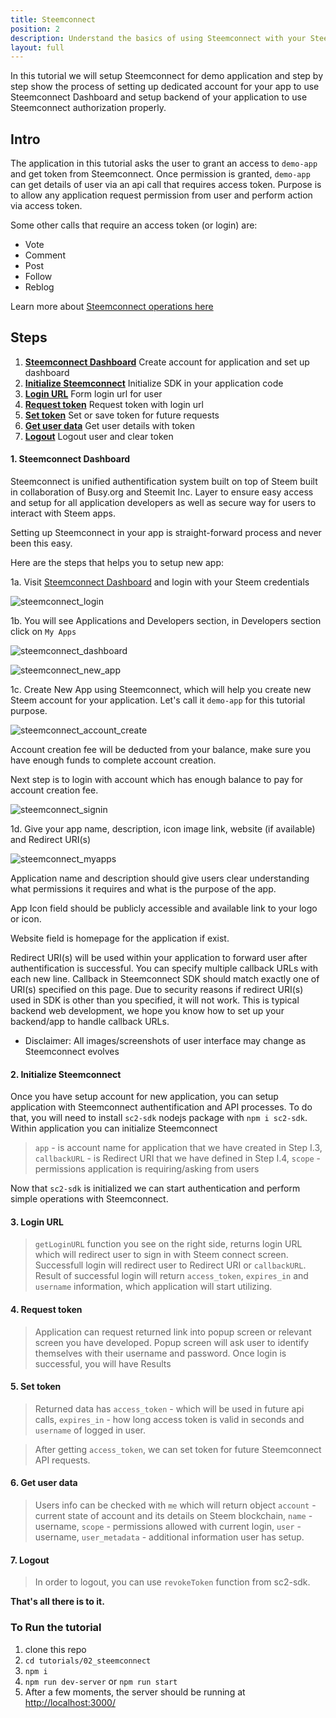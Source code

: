 ```yaml
---
title: Steemconnect
position: 2
description: Understand the basics of using Steemconnect with your Steem application
layout: full
---
```



In this tutorial we will setup Steemconnect for demo application and step by step show the process of setting up dedicated account for your app to use Steemconnect Dashboard and setup backend of your application to use Steemconnect authorization properly.

## Intro

The application in this tutorial asks the user to grant an access to `demo-app` and get token from Steemconnect. Once permission is granted, `demo-app` can get details of user via an api call that requires access token.
Purpose is to allow any application request permission from user and perform action via access token.

Some other calls that require an access token (or login) are:

*   Vote
*   Comment
*   Post
*   Follow
*   Reblog

Learn more about [Steemconnect operations here](https://github.com/steemit/steemconnect-sdk)

## Steps

1.  [**Steemconnect Dashboard**](#sc-dashboard) Create account for application and set up dashboard
1.  [**Initialize Steemconnect**](#init-sc) Initialize SDK in your application code
1.  [**Login URL**](#login-url) Form login url for user
1.  [**Request token**](#request-token) Request token with login url
1.  [**Set token**](#set-token) Set or save token for future requests
1.  [**Get user data**](#get-user) Get user details with token
1.  [**Logout**](#logout) Logout user and clear token

#### 1. Steemconnect Dashboard<a name="sc-dashboard"></a>

Steemconnect is unified authentification system built on top of Steem built in collaboration of Busy.org and Steemit Inc.
Layer to ensure easy access and setup for all application developers as well as secure way for users to interact with Steem apps.

Setting up Steemconnect in your app is straight-forward process and never been this easy.

Here are the steps that helps you to setup new app:

1a. Visit [Steemconnect Dashboard](https://steemconnect.com/dashboard) and login with your Steem credentials

![steemconnect_login](https://github.com/steemit/devportal-tutorials-js/blob/master/tutorials/02_steemconnect/images/steemconnect_login.png?raw=true)

1b. You will see Applications and Developers section, in Developers section click on `My Apps`

![steemconnect_dashboard](https://github.com/steemit/devportal-tutorials-js/blob/master/tutorials/02_steemconnect/images/steemconnect_dashboard.png?raw=true)

![steemconnect_new_app](https://github.com/steemit/devportal-tutorials-js/blob/master/tutorials/02_steemconnect/images/steemconnect_new_app.png?raw=true)

1c. Create New App using Steemconnect, which will help you create new Steem account for your application. Let's call it `demo-app` for this tutorial purpose.

![steemconnect_account_create](https://github.com/steemit/devportal-tutorials-js/blob/master/tutorials/02_steemconnect/images/steemconnect_account_create.png?raw=true)

Account creation fee will be deducted from your balance, make sure you have enough funds to complete account creation.

Next step is to login with account which has enough balance to pay for account creation fee.

![steemconnect_signin](https://github.com/steemit/devportal-tutorials-js/blob/master/tutorials/02_steemconnect/images/steemconnect_signin.png?raw=true)

1d. Give your app name, description, icon image link, website (if available) and Redirect URI(s)

![steemconnect_myapps](https://github.com/steemit/devportal-tutorials-js/blob/master/tutorials/02_steemconnect/images/steemconnect_myapps.png?raw=true)

Application name and description should give users clear understanding what permissions it requires and what is the purpose of the app.

App Icon field should be publicly accessible and available link to your logo or icon.

Website field is homepage for the application if exist.

Redirect URI(s) will be used within your application to forward user after authentification is successful. You can specify multiple callback URLs with each new line. Callback in Steemconnect SDK should match exactly one of URI(s) specified on this page. Due to security reasons if redirect URI(s) used in SDK is other than you specified, it will not work.
This is typical backend web development, we hope you know how to set up your backend/app to handle callback URLs.

*   Disclaimer: All images/screenshots of user interface may change as Steemconnect evolves

#### 2. Initialize Steemconnect<a name="init-sc"></a>

Once you have setup account for new application, you can setup application with Steemconnect authentification and API processes.
To do that, you will need to install `sc2-sdk` nodejs package with `npm i sc2-sdk`.
Within application you can initialize Steemconnect

> `app` - is account name for application that we have created in Step I.3, `callbackURL` - is Redirect URI that we have defined in Step I.4, `scope` - permissions application is requiring/asking from users

Now that `sc2-sdk` is initialized we can start authentication and perform simple operations with Steemconnect.

#### 3. Login URL<a name="login-url"></a>

> `getLoginURL` function you see on the right side, returns login URL which will redirect user to sign in with Steem connect screen. Successfull login will redirect user to Redirect URI or `callbackURL`. Result of successful login will return `access_token`, `expires_in` and `username` information, which application will start utilizing.

#### 4. Request token<a name="request-token"></a>

> Application can request returned link into popup screen or relevant screen you have developed. Popup screen will ask user to identify themselves with their username and password. Once login is successful, you will have Results

#### 5. Set token<a name="set-token"></a>

> Returned data has `access_token` - which will be used in future api calls, `expires_in` - how long access token is valid in seconds and `username` of logged in user.

> After getting `access_token`, we can set token for future Steemconnect API requests.

#### 6. Get user data<a name="get-user"></a>

> Users info can be checked with `me` which will return object
> `account` - current state of account and its details on Steem blockchain, `name` - username, `scope` - permissions allowed with current login, `user` - username, `user_metadata` - additional information user has setup.

#### 7. Logout<a name="logout"></a>

> In order to logout, you can use `revokeToken` function from sc2-sdk.

**That's all there is to it.**

### To Run the tutorial

1.  clone this repo
1.  `cd tutorials/02_steemconnect`
1.  `npm i`
1.  `npm run dev-server` or `npm run start`
1.  After a few moments, the server should be running at [http://localhost:3000/](http://localhost:3000/)
